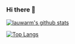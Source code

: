 ### Hi there 👋

[![lauwarm's github stats](https://github-readme-stats.vercel.app/api?username=lauwarm)](https://github.com/lauwarm/)

[![Top Langs](https://github-readme-stats.vercel.app/api/top-langs/?username=lauwarm&layout=compact)](https://github.com/lauwarm/)


<!--
**lauwarm/lauwarm** is a ✨ _special_ ✨ repository because its `README.md` (this file) appears on your GitHub profile.

Here are some ideas to get you started:

- 🔭 I’m currently working on ...
- 🌱 I’m currently learning ...
- 👯 I’m looking to collaborate on ...
- 🤔 I’m looking for help with ...
- 💬 Ask me about ...
- 📫 How to reach me: ...
- 😄 Pronouns: ...
- ⚡ Fun fact: ...
-->
